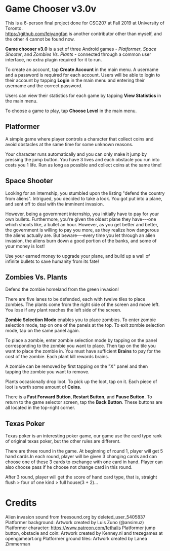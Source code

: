 # Game Chooser v3.0v

This is a 6-person final project done for CSC207 at Fall 2019 at University of Toronto.  
https://github.com/feiyangfan is another contributor other than myself, and the other 4 cannot be found now.  

**Game chooser v3.0** is a set of three Android games - _Platformer_, _Space Shooter_, and _Zombies Vs. Plants_ - connected through a common user interface, no extra plugin required for it to run.

To create an account, tap **Create Account** in the main menu. A username and a password is required for each account. Users will be able to login to their account by tapping **Login** in the main menu and entering their username and the correct password.

Users can view their statistics for each game by tapping **View Statistics** in the main menu.

To choose a game to play, tap **Choose Level** in the main menu.

## Platformer
A simple game where player controls a character that collect coins and avoid obstacles at the same time for some unknown reasons.

Your character runs automatically and you can only make it jump by pressing the jump button. You have 3 lives and each obstacle you run into costs you 1 life. Run as long as possible and collect coins at the same time!

## Space Shooter

Looking for an internship, you stumbled upon the listing "defend the country from aliens". Intrigued, you decided to take a look. You got put into a plane, and sent off to deal with the imminent invasion.

However, being a government internship, you initially have to pay for your own bullets. Furthermore, you're given the oldest plane they have---one which shoots like, a bullet an hour. However, as you get better and better, the government is willing to pay you more, as they realize how dangerous the aliens actually are. But beware---every time you let through an alien invasion, the aliens burn down a good portion of the banks, and some of your money is lost!

Use your earned money to upgrade your plane, and build up a wall of infinite bullets to save humanity from its fate!


## Zombies Vs. Plants

Defend the zombie homeland from the green invasion!

There are five lanes to be defended, each with twelve tiles to place zombies.  The plants come from the right side of the screen and move left. You lose if any plant reaches the left side of the screen.

**Zombie Selection Mode** enables you to place zombies. To enter zombie selection mode, tap on one of the panels at the top. To exit zombie selection mode, tap on the same panel again.

To place a zombie, enter zombie selection mode by tapping on the panel corresponding to the zombie you want to place. Then tap on the tile you want to place the zombie in. You must have sufficient **Brains** to pay for the cost of the zombie. Each plant kill rewards brains.

A zombie can be removed by first tapping on the "X" panel and then tapping the zombie you want to remove.

Plants occasionally drop loot. To pick up the loot, tap on it. Each piece of loot is worth some amount of **Coins**.

There is a **Fast Forward Button**, **Restart Button**, and **Pause Button**. To return to the game selector screen, tap the **Back Button**. These buttons are all located in the top-right corner.

## Texas Poker

Texas poker is an interesting poker game, our game use the card type rank of original texas poker, but the other rules are different.

There are three round in the game. At beginning of round 1, player will get 5 hand cards.In each round, player will be given 3 changing cards and can choose one of these 3 cards to exchange with one card in hand. Player can also choose pass if he choose not change card in this round.

After 3 round, player will get the score of hand card type, that is, straight flush > four of one kind > full house(3 + 2)...



# Credits

Alien invasion sound from freesound.org by deleted_user_5405837
Platformer background: Artwork created by Luis Zuno (@ansimuz)
Platformer character: https://www.patreon.com/fethalis
Platformer jump button, obstacle and coin: Artwork created by Kenney.nl and trezegames at opengameart.org
Platformer ground tiles: Artwork created by Lanea Zimmerman